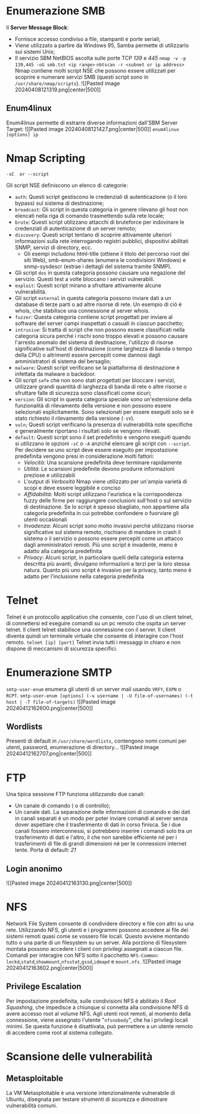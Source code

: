 # Enumerazione SMB
Il **Server Message Block**:
- Fornisce accesso condiviso a file, stampanti e porte seriali;
- Viene utilizzato a partire da Windows 95, Samba permette di utilizzarlo sui sistemi Unix;
- Il servizio SBM NetBIOS ascolta sulle porte TCP *139* e *445*
`nmap -v -p 139,445 -oG smb.txt <ip range>`
`nbtscan -r <subnet or ip address>`
Nmap contiene molti script NSE che possono essere utilizzati per scoprire e numerare servizi SMB (questi script sono in `/usr/share/nmap/scripts`).
![[Pasted image 20240408121319.png|center|500]]
## Enum4linux
Enum4linux permette di estrarre diverse informazioni dall'SBM Server Target:
![[Pasted image 20240408121427.png|center|500]]
`enum4linux [options] ip`
# Nmap Scripting
	-sC  or --script
Gli script NSE definiscono un elenco di categorie:
- `auth`: Questi script gestiscono le credenziali di autenticazione (o il loro bypass) sul sistema di destinazione;
- `broadcast`: Gli script in questa categoria in genere rilevano gli host non elencati nella riga di comando trasmettendo sulla rete locale;
- `brute`: Questi script utilizzano attacchi di bruteforce per indovinare le credenziali di autenticazione di un server remoto;
- `discovery`: Questi script tentano di scoprire attivamente ulteriori informazioni sulla rete interrogando registri pubblici, dispositivi abilitati SNMP, servizi di directory, ecc.
	- Gli esempi includono html-title (ottiene il titolo del percorso root dei siti Web), smb-enum-shares (enumera le condivisioni Windows) e snmp-sysdescr (estrae i dettagli del sistema tramite SNMP).
- Gli script `dos` in questa categoria possono causare una negazione del servizio. Questi test a volte bloccano i servizi vulnerabili.
- `exploit`: Questi script mirano a sfruttare attivamente alcune vulnerabilità.
- Gli script `external` in questa categoria possono inviare dati a un database di terze parti o ad altre risorse di rete. Un esempio di ciò è whois, che stabilisce una connessione al server whois.
- `fuzzer`: Questa categoria contiene script progettati per inviare al software del server campi inaspettati o casuali in ciascun pacchetto;
- `intrusive`: Si tratta di script che non possono essere classificati nella categoria sicura perché i rischi sono troppo elevati e possono causare l'arresto anomalo del sistema di destinazione, l'utilizzo di risorse significative sull'host di destinazione (come larghezza di banda o tempo della CPU) o altrimenti essere percepiti come dannosi dagli amministratori di sistema del bersaglio;
- `malware`: Questi script verificano se la piattaforma di destinazione è infettata da malware o backdoor.
- Gli script `safe` che non sono stati progettati per bloccare i servizi, utilizzare grandi quantità di larghezza di banda di rete o altre risorse o sfruttare falle di sicurezza sono classificati come sicuri;
- `version`: Gli script in questa categoria speciale sono un'estensione della funzionalità di rilevamento della versione e non possono essere selezionati esplicitamente. Sono selezionati per essere eseguiti solo se è stato richiesto il rilevamento della versione (`-sV`).
- `vuln`; Questi script verificano la presenza di vulnerabilità note specifiche e generalmente riportano i risultati solo se vengono rilevati.
- `default`: Questi script sono il set predefinito e vengono eseguiti quando si utilizzano le opzioni `-sC` o `-A` anziché elencare gli script con `--script`. Per decidere se uno script deve essere eseguito per impostazione predefinita vengono presi in considerazione molti fattori:
	- *Velocità*: Una scansione predefinita deve terminare rapidamente
	- *Utilità*: Le scansioni predefinite devono produrre informazioni preziose e utilizzabili
	- L'output di *Verbosità* Nmap viene utilizzato per un'ampia varietà di scopi e deve essere leggibile e conciso
	- *Affidabilità*: Molti script utilizzano l'euristica e la corrispondenza fuzzy delle firme per raggiungere conclusioni sull'host o sul servizio di destinazione. Se lo script è spesso sbagliato, non appartiene alla categoria predefinita in cui potrebbe confondere o fuorviare gli utenti occasionali
	- *Invadenza*: Alcuni script sono molto invasivi perché utilizzano risorse significative sul sistema remoto, rischiano di mandare in crash il sistema o il servizio o possono essere percepiti come un attacco dagli amministratori remoti. Più uno script è invadente, meno è adatto alla categoria predefinita
	- *Privacy*: Alcuni script, in particolare quelli della categoria esterna descritta più avanti, divulgano informazioni a terzi per la loro stessa natura. Quanto più uno script è invasivo per la privacy, tanto meno è adatto per l'inclusione nella categoria predefinita
# Telnet
Telnet è un protocollo applicativo che consente, con l'uso di un client telnet, di connettersi ed eseguire comandi su un pc remoto che ospita un server telnet.
Il client telnet stabilisce una connessione con il server. Il client diventa quindi un terminale virtuale che consente di interagire con l'host remoto. 
`telnet [ip] [port]`
Telnet invia tutti i messaggi in chiaro e non dispone di meccanismi di sicurezza specifici.
# Enumerazione SMTP
`smtp-user-enum` enumera gli utenti di un server mail usando `VRFY`, `EXPN` o `RCPT`.
`smtp-user-enum [options] (-u username | -U file-of-usernames) (-t host | -T file-of-targets)`
![[Pasted image 20240412162600.png|center|500]]
## Wordlists
Presenti di default in `/usr/share/wordlists`, contengono nomi comuni per utenti, password, enumerazione di directory...
![[Pasted image 20240412162707.png|center|500]]
# FTP
Una tipica sessione FTP funziona utilizzando due canali:
- Un canale di comando ( o di controllo);
- Un canale dati.
La separazione delle informazioni di comando e dei dati in canali separati è un modo per poter inviare comandi al server senza dover aspettare che il trasferimento di dati in corso finisca. Se i due canali fossero interconnessi, si potrebbero inserire i comandi solo tra un trasferimento di dati e l'altro, il che non sarebbe efficiente né per i trasferimenti di file di grandi dimensioni né per le connessioni internet lente.
Porta di default: *21*
## Login anonimo
![[Pasted image 20240412163130.png|center|500]]
# NFS
Network File System consente di condividere directory e file con altri su una rete. Utilizzando NFS, gli utenti e i programmi possono accedere ai file dei sistemi remoti quasi come se vossero file locali. Questo avviene montando tutto o una parte di un filesystem su un server. 
Alla porzione di filesystem montata possono accedere i client con privilegi assegnati a ciascun file.
Comandi per interagire con NFS sotto il pacchetto `NFS-Common`:
`lockd`,`statd`,`showmount`,`nfsstat`,`gssd`,`idmapd` e `mount.nfs`.
![[Pasted image 20240412163602.png|center|500]]
## Privilege Escalation
Per impostazione predefinita, sulle condivisioni NFS è abilitato il *Root Squashing*, che impedisce a chiunque si connetta alla condivisione NFS di avere accesso root al volume NFS. Agli utenti root remoti, al momento della connessione, viene assegnato l'utente "`nfsnobody`", che ha i privilegi locali minimi. Se questa funzione è disattivata, può permettere a un utente remoto di accedere come root al sistema collegato.
# Scansione delle vulnerabilità
## Metasploitable
La VM Metasploitable è una versione intenzionalmente vulnerabile di Ubuntu, disegnata per testare strumenti di sicurezza e dimostrare vulnerabilità comuni.